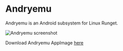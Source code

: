 # Andryemu
Andryemu is an Android subsystem for Linux Runget. 

![Andryemu screenshot](https://github.com/user-attachments/assets/888fdd7d-a291-4b0f-909d-dbe5ce0f5198)

Download Andryemu AppImage <a href="https://drive.google.com/file/d/1FbEaPkwH_UGt4_fDUk4m5sNJu5sWDYuT/view?usp=drivesdk">here</a>
